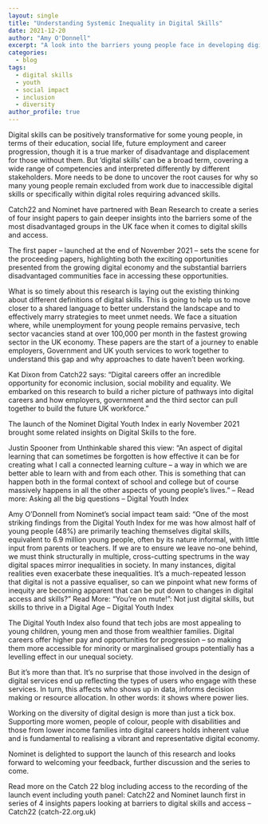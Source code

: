 ```yaml
---
layout: single
title: "Understanding Systemic Inequality in Digital Skills"
date: 2021-12-20
author: "Amy O'Donnell"
excerpt: "A look into the barriers young people face in developing digital skills — and how employers, government, and youth services can work together to close the gap."
categories: 
  - blog
tags: 
  - digital skills
  - youth
  - social impact
  - inclusion
  - diversity
author_profile: true
---
```


Digital skills can be positively transformative for some young people, in terms of their education, social life, future employment and career progression, though it is a true marker of disadvantage and displacement for those without them. But ‘digital skills’ can be a broad term, covering a wide range of competencies and interpreted differently by different stakeholders. More needs to be done to uncover the root causes for why so many young people remain excluded from work due to inaccessible digital skills or specifically within digital roles requiring advanced skills.

Catch22 and Nominet have partnered with Bean Research to create a series of four insight papers to gain deeper insights into the barriers some of the most disadvantaged groups in the UK face when it comes to digital skills and access.

The first paper – launched at the end of November 2021 – sets the scene for the proceeding papers, highlighting both the exciting opportunities presented from the growing digital economy and the substantial barriers disadvantaged communities face in accessing these opportunities.

What is so timely about this research is laying out the existing thinking about different definitions of digital skills. This is going to help us to move closer to a shared language to better understand the landscape and to effectively marry strategies to meet unmet needs. We face a situation where, while unemployment for young people remains pervasive, tech sector vacancies stand at over 100,000 per month in the fastest growing sector in the UK economy. These papers are the start of a journey to enable employers, Government and UK youth services to work together to understand this gap and why approaches to date haven’t been working.

Kat Dixon from Catch22 says: “Digital careers offer an incredible opportunity for economic inclusion, social mobility and equality. We embarked on this research to build a richer picture of pathways into digital careers and how employers, government and the third sector can pull together to build the future UK workforce.”

The launch of the Nominet Digital Youth Index in early November 2021 brought some related insights on Digital Skills to the fore.

Justin Spooner from Unthinkable shared this view: “An aspect of digital learning that can sometimes be forgotten is how effective it can be for creating what I call a connected learning culture – a way in which we are better able to learn with and from each other. This is something that can happen both in the formal context of school and college but of course massively happens in all the other aspects of young people’s lives.” – Read more: Asking all the big questions – Digital Youth Index

Amy O’Donnell from Nominet’s social impact team said: “One of the most striking findings from the Digital Youth Index for me was how almost half of young people (48%) are primarily teaching themselves digital skills, equivalent to 6.9 million young people, often by its nature informal, with little input from parents or teachers. If we are to ensure we leave no-one behind, we must think structurally in multiple, cross-cutting spectrums in the way digital spaces mirror inequalities in society. In many instances, digital realities even exacerbate these inequalities. It’s a much-repeated lesson that digital is not a passive equaliser, so can we pinpoint what new forms of inequity are becoming apparent that can be put down to changes in digital access and skills?” Read More: “You’re on mute!”: Not just digital skills, but skills to thrive in a Digital Age – Digital Youth Index

The Digital Youth Index also found that tech jobs are most appealing to young children, young men and those from wealthier families. Digital careers offer higher pay and opportunities for progression – so making them more accessible for minority or marginalised groups potentially has a levelling effect in our unequal society.

But it’s more than that. It’s no surprise that those involved in the design of digital services end up reflecting the types of users who engage with these services. In turn, this affects who shows up in data, informs decision making or resource allocation. In other words: it shows where power lies.

Working on the diversity of digital design is more than just a tick box. Supporting more women, people of colour, people with disabilities and those from lower income families into digital careers holds inherent value and is fundamental to realising a vibrant and representative digital economy.

Nominet is delighted to support the launch of this research and looks forward to welcoming your feedback, further discussion and the series to come.

Read more on the Catch 22 blog including access to the recording of the launch event including youth panel: Catch22 and Nominet launch first in series of 4 insights papers looking at barriers to digital skills and access – Catch22 (catch-22.org.uk)
